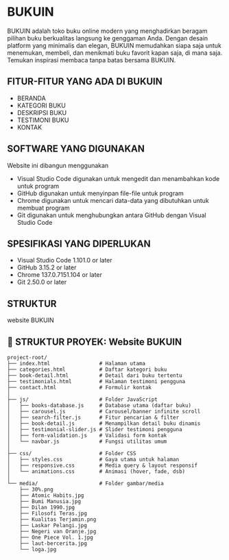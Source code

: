 # BUKUIN
BUKUIN adalah toko buku online modern yang menghadirkan beragam pilihan buku berkualitas langsung ke genggaman Anda. Dengan desain platform yang minimalis dan elegan, BUKUIN memudahkan siapa saja untuk menemukan, membeli, dan menikmati buku favorit kapan saja, di mana saja. Temukan inspirasi membaca tanpa batas bersama BUKUIN.

## FITUR-FITUR YANG ADA DI BUKUIN
- BERANDA
- KATEGORI BUKU
- DESKRIPSI BUKU
- TESTIMONI BUKU
- KONTAK

## SOFTWARE YANG DIGUNAKAN
Website ini dibangun menggunakan 
- Visual Studio Code digunakan untuk mengedit dan menambahkan kode untuk program 
- GitHub digunakan untuk menyinpan file-file untuk program
- Chrome digunakan untuk mencari data-data yang dibutuhkan untuk membuat program
- Git digunakan untuk menghubungkan antara GitHub dengan Visual Studio Code

## SPESIFIKASI YANG DIPERLUKAN
- Visual Studio Code 1.101.0 or later
- GitHub 3.15.2 or later
- Chrome 137.0.7151.104 or later
- Git 2.50.0 or later

## STRUKTUR
website BUKUIN

## 📁 STRUKTUR PROYEK: Website **BUKUIN**

```
project-root/
├── index.html                # Halaman utama
├── categories.html           # Daftar kategori buku
├── book-detail.html          # Detail dari buku tertentu
├── testimonials.html         # Halaman testimoni pengguna
├── contact.html              # Formulir kontak
│
├── js/                       # Folder JavaScript
│   ├── books-database.js     # Database utama (daftar buku)
│   ├── carousel.js           # Carousel/banner infinite scroll
│   ├── search-filter.js      # Fitur pencarian & filter
│   ├── book-detail.js        # Menampilkan detail buku dinamis
│   ├── testimonial-slider.js # Slider testimoni pengguna
│   ├── form-validation.js    # Validasi form kontak
│   └── navbar.js             # Fungsi utilitas umum
│
├── css/                      # Folder CSS
│   ├── styles.css            # Gaya utama untuk halaman
│   ├── responsive.css        # Media query & layout responsif
│   └── animations.css        # Animasi (hover, fade, dsb)
│
└── media/                    # Folder gambar/media
    ├── 30%.png
    ├── Atomic Habits.jpg
    ├── Bumi Manusia.jpg
    ├── Dilan 1990.jpg
    ├── Filosofi Teras.jpg
    ├── Kualitas Terjamin.png
    ├── Laskar Pelangi.jpg
    ├── Negeri van Oranje.jpg
    ├── One Piece Vol. 1.jpg
    ├── laut-bercerita.jpg
    └── loga.jpg
```
